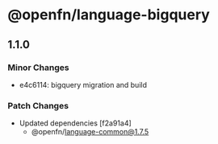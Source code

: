 # @openfn/language-bigquery

## 1.1.0

### Minor Changes

- e4c6114: bigquery migration and build

### Patch Changes

- Updated dependencies [f2a91a4]
  - @openfn/language-common@1.7.5
